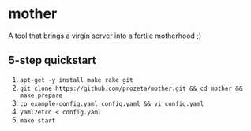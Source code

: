 # mother

A tool that brings a virgin server into a fertile motherhood ;)

## 5-step quickstart

1. ```apt-get -y install make rake git```
2. ```git clone https://github.com/prozeta/mother.git && cd mother && make prepare```
3. ```cp example-config.yaml config.yaml && vi config.yaml```
4. ```yaml2etcd < config.yaml```
5. ```make start```
